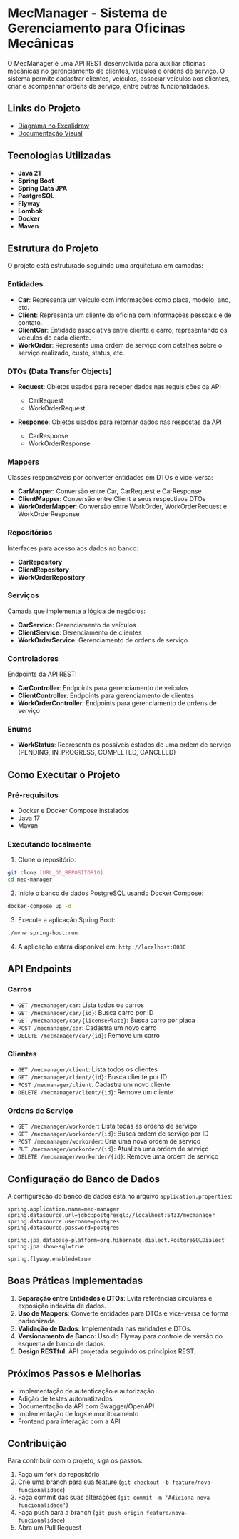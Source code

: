 # MecManager - Sistema de Gerenciamento para Oficinas Mecânicas

O MecManager é uma API REST desenvolvida para auxiliar oficinas mecânicas no gerenciamento de clientes, veículos e ordens de serviço. O sistema permite cadastrar clientes, veículos, associar veículos aos clientes, criar e acompanhar ordens de serviço, entre outras funcionalidades.

## Links do Projeto

- [Diagrama no Excalidraw](https://excalidraw.com/#room=a1b010f61abb7fbcd727,F2HNiTMOlG6xtLmDKpWFsA)
- [Documentação Visual](https://excalidraw.com/#json=bWOuMEfHEgb3H-npiox8M,CJU8hbG86VFHOCK2s1uppw)

## Tecnologias Utilizadas

- **Java 21**
- **Spring Boot**
- **Spring Data JPA**
- **PostgreSQL**
- **Flyway**
- **Lombok**
- **Docker**
- **Maven**

## Estrutura do Projeto

O projeto está estruturado seguindo uma arquitetura em camadas:

### Entidades

- **Car**: Representa um veículo com informações como placa, modelo, ano, etc.
- **Client**: Representa um cliente da oficina com informações pessoais e de contato.
- **ClientCar**: Entidade associativa entre cliente e carro, representando os veículos de cada cliente.
- **WorkOrder**: Representa uma ordem de serviço com detalhes sobre o serviço realizado, custo, status, etc.

### DTOs (Data Transfer Objects)

- **Request**: Objetos usados para receber dados nas requisições da API
  - CarRequest
  - WorkOrderRequest
  
- **Response**: Objetos usados para retornar dados nas respostas da API
  - CarResponse
  - WorkOrderResponse

### Mappers

Classes responsáveis por converter entidades em DTOs e vice-versa:
- **CarMapper**: Conversão entre Car, CarRequest e CarResponse
- **ClientMapper**: Conversão entre Client e seus respectivos DTOs
- **WorkOrderMapper**: Conversão entre WorkOrder, WorkOrderRequest e WorkOrderResponse

### Repositórios

Interfaces para acesso aos dados no banco:
- **CarRepository**
- **ClientRepository**
- **WorkOrderRepository**

### Serviços

Camada que implementa a lógica de negócios:
- **CarService**: Gerenciamento de veículos
- **ClientService**: Gerenciamento de clientes
- **WorkOrderService**: Gerenciamento de ordens de serviço

### Controladores

Endpoints da API REST:
- **CarController**: Endpoints para gerenciamento de veículos
- **ClientController**: Endpoints para gerenciamento de clientes
- **WorkOrderController**: Endpoints para gerenciamento de ordens de serviço

### Enums

- **WorkStatus**: Representa os possíveis estados de uma ordem de serviço (PENDING, IN_PROGRESS, COMPLETED, CANCELED)

## Como Executar o Projeto

### Pré-requisitos

- Docker e Docker Compose instalados
- Java 17
- Maven

### Executando localmente

1. Clone o repositório:
```bash
git clone [URL_DO_REPOSITORIO]
cd mec-manager
```

2. Inicie o banco de dados PostgreSQL usando Docker Compose:
```bash
docker-compose up -d
```

3. Execute a aplicação Spring Boot:
```bash
./mvnw spring-boot:run
```

4. A aplicação estará disponível em: `http://localhost:8080`

## API Endpoints

### Carros
- `GET /mecmanager/car`: Lista todos os carros
- `GET /mecmanager/car/{id}`: Busca carro por ID
- `GET /mecmanager/car/{licensePlate}`: Busca carro por placa
- `POST /mecmanager/car`: Cadastra um novo carro
- `DELETE /mecmanager/car/{id}`: Remove um carro

### Clientes
- `GET /mecmanager/client`: Lista todos os clientes
- `GET /mecmanager/client/{id}`: Busca cliente por ID
- `POST /mecmanager/client`: Cadastra um novo cliente
- `DELETE /mecmanager/client/{id}`: Remove um cliente

### Ordens de Serviço
- `GET /mecmanager/workorder`: Lista todas as ordens de serviço
- `GET /mecmanager/workorder/{id}`: Busca ordem de serviço por ID
- `POST /mecmanager/workorder`: Cria uma nova ordem de serviço
- `PUT /mecmanager/workorder/{id}`: Atualiza uma ordem de serviço
- `DELETE /mecmanager/workorder/{id}`: Remove uma ordem de serviço

## Configuração do Banco de Dados

A configuração do banco de dados está no arquivo `application.properties`:

```properties
spring.application.name=mec-manager
spring.datasource.url=jdbc:postgresql://localhost:5433/mecmanager
spring.datasource.username=postgres
spring.datasource.password=postgres

spring.jpa.database-platform=org.hibernate.dialect.PostgreSQLDialect
spring.jpa.show-sql=true

spring.flyway.enabled=true
```

## Boas Práticas Implementadas

1. **Separação entre Entidades e DTOs**: Evita referências circulares e exposição indevida de dados.
2. **Uso de Mappers**: Converte entidades para DTOs e vice-versa de forma padronizada.
3. **Validação de Dados**: Implementada nas entidades e DTOs.
4. **Versionamento de Banco**: Uso do Flyway para controle de versão do esquema de banco de dados.
5. **Design RESTful**: API projetada seguindo os princípios REST.

## Próximos Passos e Melhorias

- Implementação de autenticação e autorização
- Adição de testes automatizados
- Documentação da API com Swagger/OpenAPI
- Implementação de logs e monitoramento
- Frontend para interação com a API

## Contribuição

Para contribuir com o projeto, siga os passos:

1. Faça um fork do repositório
2. Crie uma branch para sua feature (`git checkout -b feature/nova-funcionalidade`)
3. Faça commit das suas alterações (`git commit -m 'Adiciona nova funcionalidade'`)
4. Faça push para a branch (`git push origin feature/nova-funcionalidade`)
5. Abra um Pull Request
